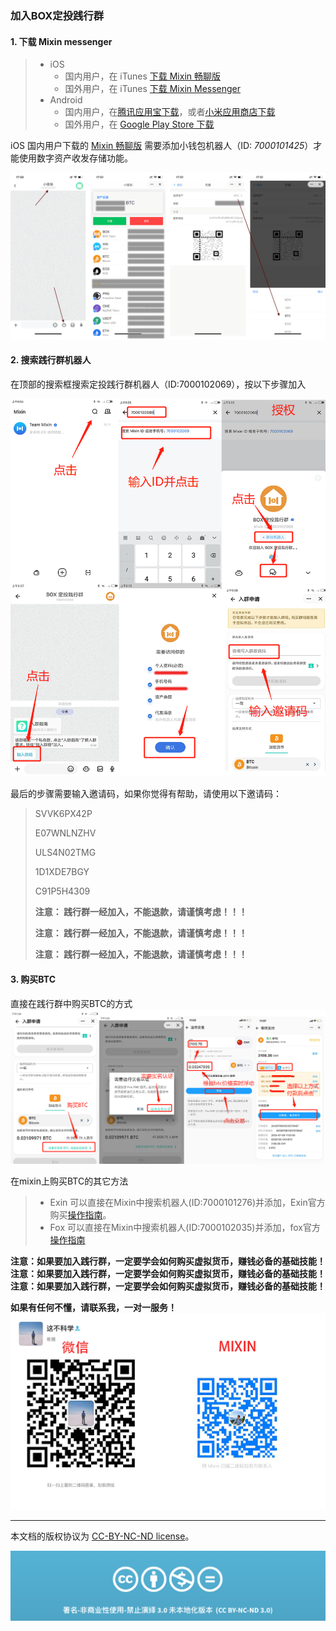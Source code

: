 ### 加入BOX定投践行群


#### 1. 下载 Mixin messenger


> * iOS
>   * 国内用户，在 iTunes [下载 Mixin 畅聊版](https://apps.apple.com/cn/app/mixin-%E5%AF%86%E4%BF%A1%E7%95%85%E8%81%8A%E7%89%88/id1457938019)
>   * 国外用户，在 iTunes [下载 Mixin Messenger](https://apps.apple.com/app/mixin/id1322324266)
> * Android
>   * 国内用户，在[腾讯应用宝下载](https://a.app.qq.com/o/simple.jsp?pkgname=one.mixin.messenger)，或者[小米应用商店下载](http://app.mi.com/details?id=one.mixin.messenger)
>   * 国外用户，在 [Google Play Store 下载](https://play.google.com/store/apps/details?id=one.mixin.messenger)

iOS 国内用户下载的 [Mixin 畅聊版](https://apps.apple.com/cn/app/mixin-%E5%AF%86%E4%BF%A1%E7%95%85%E8%81%8A%E7%89%88/id1457938019) 需要添加小钱包机器人（ID: *7000101425*）才能使用数字资产收发存储功能。

![wallet.png](/images/wallet.png)


#### 2. 搜索践行群机器人

在顶部的搜索框搜索定投践行群机器人（ID:7000102069），按以下步骤加入

![加入践行群.png](/images/join.png)

最后的步骤需要输入邀请码，如果你觉得有帮助，请使用以下邀请码：

>SVVK6PX42P
>
>E07WNLNZHV
>
>ULS4N02TMG
>
>1D1XDE7BGY
>
>C91P5H4309
>
>**注意： 践行群一经加入，不能退款，请谨慎考虑！！！**
>
>**注意： 践行群一经加入，不能退款，请谨慎考虑！！！**
>
>**注意： 践行群一经加入，不能退款，请谨慎考虑！！！**
#### 3. 购买BTC

直接在践行群中购买BTC的方式
![](/images/buybtc.png)

在mixin上购买BTC的其它方法

> * Exin 
> 可以直接在Mixin中搜索机器人(ID:7000101276)并添加，Exin官方购买[操作指南](https://support.exinone.com/hc/zh-cn/articles/360025638952)。
> * Fox
> 可以直接在Mixin中搜索机器人(ID:7000102035)并添加，fox官方[操作指南](https://fox.zendesk.com/hc/zh-cn/articles/360032244032-%E5%A6%82%E4%BD%95%E7%9B%B4%E6%8E%A5%E8%B4%AD%E4%B9%B0-ERC20-%E7%89%88%E6%9C%AC%E7%9A%84-USDT)

**注意：如果要加入践行群，一定要学会如何购买虚拟货币，赚钱必备的基础技能！**
**注意：如果要加入践行群，一定要学会如何购买虚拟货币，赚钱必备的基础技能！**
**注意：如果要加入践行群，一定要学会如何购买虚拟货币，赚钱必备的基础技能！**

**如果有任何不懂，请联系我，一对一服务！**
![](/images/callme.png)


-----


本文档的版权协议为 [CC-BY-NC-ND license](https://creativecommons.org/licenses/by-nc-nd/3.0/deed.zh)。

![CC-BY-NC-ND](images/CC-BY-NC-ND.png?raw=true)
